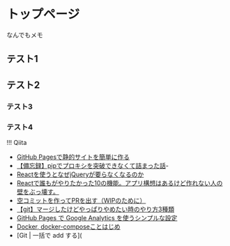 # トップページ

なんでもメモ

## テスト1

## テスト2

### テスト3

### テスト4

!!! Qiita

- [GitHub Pagesで静的サイトを簡単に作る](https://qiita.com/ririli/items/0e06b21cb709beae4514)
- [【備忘録】pipでプロキシを突破できなくて詰まった話](https://qiita.com/kataniku/items/40a03e1464899225e698)-
- [Reactを使うとなぜjQueryが要らなくなるのか](https://qiita.com/naruto/items/fdb61bc743395f8d8faf)
- [Reactで誰もがやりたかった10の機能。アプリ構想はあるけど作れない人の壁をぶっ壊す。](https://qiita.com/y_kawase/items/8f1b5a303400a09c4923)
- [空コミットを作ってPRを出す（WIPのために）](https://qiita.com/shingo-nakanishi/items/cc047426b15c38d6e5c1)
- [【git】マージしたけどやっぱりやめたい時のやり方3種類](https://qiita.com/chihiro/items/5dd671aa6f1c332986a7)
- [GitHub Pages で Google Analytics を使うシンプルな設定](https://qiita.com/memakura/items/2cfc8133e07fdc72c45f)
- [Docker, docker-composeことはじめ](https://qiita.com/L_e_k_o/items/986196a15b08bbb14384)
- [Git | 一括で add する](